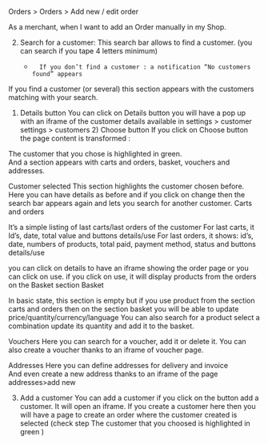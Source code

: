 Orders > Orders > Add new / edit order

As a merchant, when I want to add an Order manually in my Shop.


2) Search for a customer:
This search bar allows to find a customer. (you can search if you tape 4 letters minimum) 
    -       If you don’t find a customer : a notification “No customers found” appears  
If you find a customer (or several) this section appears with the customers matching with your search. 

1) Details button 
You can click on Details button you will have a pop up with an iframe of the customer details available in  settings > customer settings > customers 
     2) Choose button 
If you click on Choose button the page content is transformed : 

The customer that you chose is highlighted in green.  
And a section appears with carts and orders, basket, vouchers and addresses.  

Customer selected
This section highlights the customer chosen before. Here you can have details as before and if you click on change then the search bar appears again and lets you search for another customer. 
Carts and orders 

It’s a simple listing of last carts/last orders of the customer
For last carts, it   Id’s, date, total value and buttons details/use
For last orders, it shows: id’s, date, numbers of products, total paid, payment method, status and buttons details/use

you can click on details to have an iframe showing the order page or you can click on use. 
if you click on use, it will display products from the orders on the Basket section
Basket 

In basic state, this section is empty but if you use product from the section carts and orders then on the section basket you will be able to update price/quantity/currency/language 
You can also search for a product select a combination update its quantity and add it to the basket.

Vouchers 
Here you can search for a voucher, add it or delete it. You can also create a voucher thanks to an iframe of voucher page. 

Addresses 
Here you can define addresses for delivery and invoice  
And even create a new address thanks to an iframe of the page addresses>add new 










3) Add a customer
You can add a customer if you click on the button add a customer. It will open an iframe. If you create a customer here then you will have a page to create an order where the customer created is selected (check step The customer that you choosed is highlighted in green )
